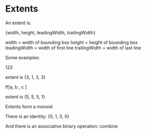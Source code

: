 # Extents


An extent is:

{width, height, leadingWidth, trailingWidth}

width = width of bounding box
height = height of bounding box
leadingWidth = width of first line
trailingWidth = width of last line

Some examples:

123

extent is {3, 1, 3, 3}


If[a,
    b
    ,
    c
]

extent is {5, 5, 5, 1}



Extents form a monoid

There is an identity: {0, 1, 0, 0}

And there is an associative binary operation: combine










